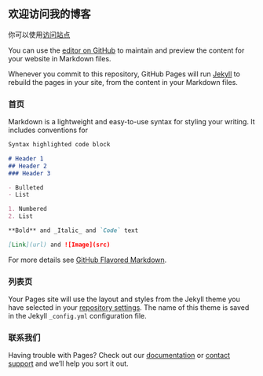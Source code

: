 ## 欢迎访问我的博客

你可以使用[访问站点](https://yujinping.github.io)

You can use the [editor on GitHub](https://github.com/yujinping/yujinping.github.io/edit/master/README.md) to maintain and preview the content for your website in Markdown files.

Whenever you commit to this repository, GitHub Pages will run [Jekyll](https://jekyllrb.com/) to rebuild the pages in your site, from the content in your Markdown files.

### 首页

Markdown is a lightweight and easy-to-use syntax for styling your writing. It includes conventions for

```markdown
Syntax highlighted code block

# Header 1
## Header 2
### Header 3

- Bulleted
- List

1. Numbered
2. List

**Bold** and _Italic_ and `Code` text

[Link](url) and ![Image](src)
```

For more details see [GitHub Flavored Markdown](https://guides.github.com/features/mastering-markdown/).

### 列表页

Your Pages site will use the layout and styles from the Jekyll theme you have selected in your [repository settings](https://github.com/yujinping/yujinping.github.io/settings). The name of this theme is saved in the Jekyll `_config.yml` configuration file.

### 联系我们

Having trouble with Pages? Check out our [documentation](https://help.github.com/categories/github-pages-basics/) or [contact support](https://github.com/contact) and we’ll help you sort it out.
